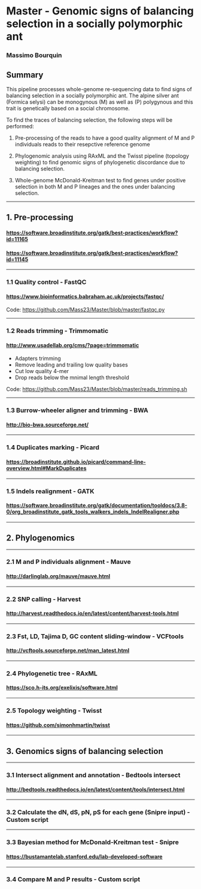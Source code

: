 # Master - Genomic signs of balancing selection in a socially polymorphic ant
### Massimo Bourquin
## Summary
This pipeline processes whole-genome re-sequencing data to find signs of balancing selection in a socially polymorphic ant. The alpine silver ant (Formica selysi) can be monogynous (M) as well as (P) polygynous and this trait is genetically based on a social chromosome. 

To find the traces of balancing selection, the following steps will be performed:

1. Pre-processing of the reads to have a good quality alignment of M and P individuals reads to their resepctive reference genome

2. Phylogenomic analysis using RAxML and the Twisst pipeline (topology weighting) to find genomic signs of phylogenetic discordance due to balancing selection.

3. Whole-genome McDonald-Kreitman test to find genes under positive selection in both M and P lineages and the ones under balancing selection.

________________________________________________________________________________________________________________________________
## 1. Pre-processing
#### https://software.broadinstitute.org/gatk/best-practices/workflow?id=11165
#### https://software.broadinstitute.org/gatk/best-practices/workflow?id=11145

*******************************************************
### 1.1 Quality control - FastQC
#### https://www.bioinformatics.babraham.ac.uk/projects/fastqc/

Code: https://github.com/Mass23/Master/blob/master/fastqc.py

*******************************************************
###	1.2 Reads trimming - Trimmomatic
#### http://www.usadellab.org/cms/?page=trimmomatic

- Adapters trimming
- Remove leading and trailing low quality bases
- Cut low quality 4-mer
- Drop reads below the mnimal length threshold

Code: https://github.com/Mass23/Master/blob/master/reads_trimming.sh

*******************************************************
### 1.3 Burrow-wheeler aligner and trimming - BWA
#### http://bio-bwa.sourceforge.net/

*******************************************************
### 1.4 Duplicates marking - Picard
#### https://broadinstitute.github.io/picard/command-line-overview.html#MarkDuplicates

*******************************************************
### 1.5 Indels realignment - GATK
#### https://software.broadinstitute.org/gatk/documentation/tooldocs/3.8-0/org_broadinstitute_gatk_tools_walkers_indels_IndelRealigner.php


________________________________________________________________________________________________________________________________
## 2. Phylogenomics

*******************************************************
### 2.1 M and P individuals alignment - Mauve
#### http://darlinglab.org/mauve/mauve.html

*******************************************************
### 2.2 SNP calling - Harvest
#### http://harvest.readthedocs.io/en/latest/content/harvest-tools.html
*******************************************************

### 2.3 Fst, LD, Tajima D, GC content sliding-window - VCFtools
#### http://vcftools.sourceforge.net/man_latest.html
*******************************************************

### 2.4 Phylogenetic tree - RAxML
#### https://sco.h-its.org/exelixis/software.html
*******************************************************

### 2.5 Topology weighting - Twisst
#### https://github.com/simonhmartin/twisst

________________________________________________________________________________________________________________________________
## 3. Genomics signs of balancing selection
*******************************************************

### 3.1 Intersect alignment and annotation - Bedtools intersect
#### http://bedtools.readthedocs.io/en/latest/content/tools/intersect.html
*******************************************************

### 3.2 Calculate the dN, dS, pN, pS for each gene (Snipre input) - Custom script
*******************************************************

### 3.3 Bayesian method for McDonald-Kreitman test - Snipre
#### https://bustamantelab.stanford.edu/lab-developed-software
*******************************************************

### 3.4 Compare M and P results - Custom script
